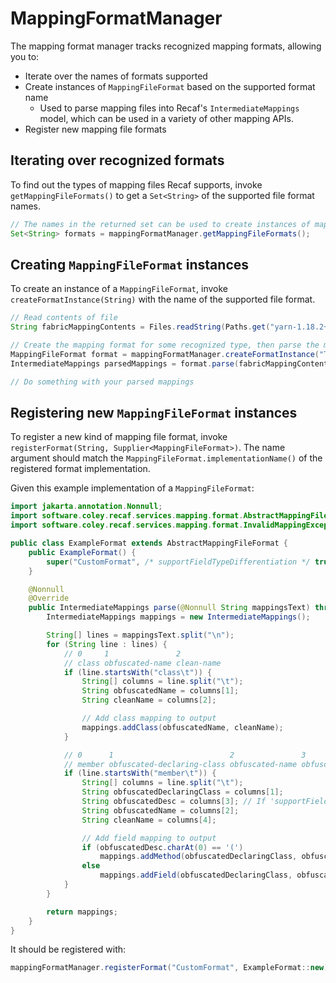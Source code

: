 # MappingFormatManager

The mapping format manager tracks recognized mapping formats, allowing you to:

- Iterate over the names of formats supported
- Create instances of `MappingFileFormat` based on the supported format name
  - Used to parse mapping files into Recaf's `IntermediateMappings` model, which can be used in a variety of other mapping APIs.
- Register new mapping file formats

## Iterating over recognized formats

To find out the types of mapping files Recaf supports, invoke `getMappingFileFormats()` to get a `Set<String>` of the supported file format names.

```java
// The names in the returned set can be used to create instances of mapping file formats
Set<String> formats = mappingFormatManager.getMappingFileFormats();
```

## Creating `MappingFileFormat` instances

To create an instance of a `MappingFileFormat`, invoke `createFormatInstance(String)` with the name of the supported file format.

```java
// Read contents of file
String fabricMappingContents = Files.readString(Paths.get("yarn-1.18.2+build.2-tiny"));

// Create the mapping format for some recognized type, then parse the mapping file's contents
MappingFileFormat format = mappingFormatManager.createFormatInstance("Tiny-V1");
IntermediateMappings parsedMappings = format.parse(fabricMappingContents);

// Do something with your parsed mappings
```

## Registering new `MappingFileFormat` instances

To register a new kind of mapping file format, invoke `registerFormat(String, Supplier<MappingFileFormat>)`. The name argument should match the `MappingFileFormat.implementationName()` of the registered format implementation.

Given this example implementation of a `MappingFileFormat`:
```java
import jakarta.annotation.Nonnull;
import software.coley.recaf.services.mapping.format.AbstractMappingFileFormat;
import software.coley.recaf.services.mapping.format.InvalidMappingException;

public class ExampleFormat extends AbstractMappingFileFormat {
    public ExampleFormat() {
        super("CustomFormat", /* supportFieldTypeDifferentiation */ true,  /* supportVariableTypeDifferentiation */ true);
    }

    @Nonnull
    @Override
    public IntermediateMappings parse(@Nonnull String mappingsText) throws InvalidMappingException {
        IntermediateMappings mappings = new IntermediateMappings();

        String[] lines = mappingsText.split("\n");
        for (String line : lines) {
            // 0     1               2
            // class obfuscated-name clean-name
            if (line.startsWith("class\t")) {
                String[] columns = line.split("\t");
                String obfuscatedName = columns[1];
                String cleanName = columns[2];

                // Add class mapping to output
                mappings.addClass(obfuscatedName, cleanName);
            }

            // 0      1                          2               3               4
            // member obfuscated-declaring-class obfuscated-name obfuscated-desc clean-name
            if (line.startsWith("member\t")) {
                String[] columns = line.split("\t");
                String obfuscatedDeclaringClass = columns[1];
                String obfuscatedDesc = columns[3]; // If 'supportFieldTypeDifferentiation == false' then this would be null
                String obfuscatedName = columns[2];
                String cleanName = columns[4];

                // Add field mapping to output
                if (obfuscatedDesc.charAt(0) == '(')
                    mappings.addMethod(obfuscatedDeclaringClass, obfuscatedDesc, obfuscatedName, cleanName);
                else
                    mappings.addField(obfuscatedDeclaringClass, obfuscatedDesc, obfuscatedName, cleanName);
            }
        }

        return mappings;
    }
}
```

It should be registered with:
```java
mappingFormatManager.registerFormat("CustomFormat", ExampleFormat::new);
```